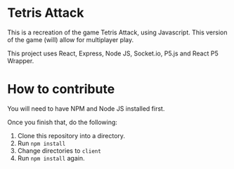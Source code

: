 # Tetris Attack

This is a recreation of the game Tetris Attack, using Javascript.
This version of the game (will) allow for multiplayer play.

This project uses React, Express, Node JS, Socket.io, P5.js and React P5 Wrapper.

# How to contribute

You will need to have NPM and Node JS installed first.

Once you finish that, do the following:

1. Clone this repository into a directory.
2. Run `npm install`
3. Change directories to `client`
4. Run `npm install` again.
